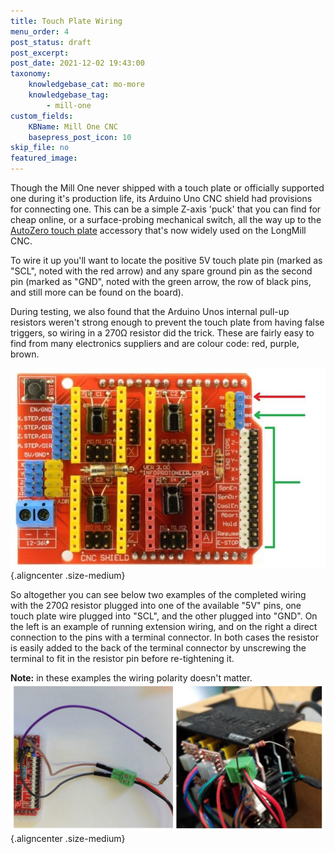 ```yaml
---
title: Touch Plate Wiring
menu_order: 4
post_status: draft
post_excerpt: 
post_date: 2021-12-02 19:43:00
taxonomy:
    knowledgebase_cat: mo-more
    knowledgebase_tag:
        - mill-one
custom_fields:
    KBName: Mill One CNC
    basepress_post_icon: 10
skip_file: no
featured_image: 
---
```

Though the Mill One never shipped with a touch plate or officially supported one during it's production life, its Arduino Uno CNC shield had provisions for connecting one. This can be a simple Z-axis 'puck' that you can find for cheap online, or a surface-probing mechanical switch, all the way up to the <a href="https://sienci.com/product/autozero/" target="_blank" rel="noopener">AutoZero touch plate</a> accessory that's now widely used on the LongMill CNC.

To wire it up you'll want to locate the positive 5V touch plate pin (marked as "SCL", noted with the red arrow) and any spare ground pin as the second pin (marked as "GND", noted with the green arrow, the row of black pins, and still more can be found on the board).

During testing, we also found that the Arduino Unos internal pull-up resistors weren't strong enough to prevent the touch plate from having false triggers, so wiring in a 270Ω resistor did the trick. These are fairly easy to find from many electronics suppliers and are colour code: red, purple, brown.

![alt text](../../_images/_mill-one/_more/mo_TouchP_p1_Arduino.jpg){.aligncenter .size-medium}

So altogether you can see below two examples of the completed wiring with the 270Ω resistor plugged into one of the available "5V" pins, one touch plate wire plugged into "SCL", and the other plugged into "GND". On the left is an example of running extension wiring, and on the right a direct connection to the pins with a terminal connector. In both cases the resistor is easily added to the back of the terminal connector by unscrewing the terminal to fit in the resistor pin before re-tightening it.



<strong>Note:</strong> in these examples the wiring polarity doesn't matter.
![alt text](../../_images/_mill-one/_more/mo_TouchP_p2_Wiring.jpg){.aligncenter .size-medium}